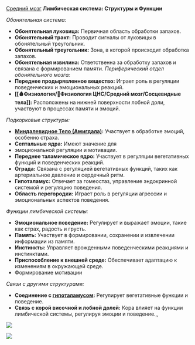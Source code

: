 [Средний мозг](🩸Физиология/🧠Физиология%20ЦНС/Средний%20мозг/Средний%20мозг.md)
**Лимбическая система: Структуры и Функции**

_Обонятельная система:_

- **Обонятельная луковица:** Первичная область обработки запахов.
- **Обонятельный тракт:** Проводит сигналы от луковицы в обонятельный треугольник.
- **Обонятельный треугольник:** Зона, в которой происходит обработка запахов.
- **Обонятельная извилина:** Ответственна за обработку запахов и связана с формированием памяти.
_Периферический отдел обонятельного мозга:_
- **Переднее продырявленное вещество:** Играет роль в регуляции поведенческих и эмоциональных реакций.
- **[[🩸Физиология/🧠Физиология ЦНС/Средний мозг/Сосцевидные тела]]:** Расположены на нижней поверхности лобной доли, участвуют в процессах памяти и эмоций.

_Подкорковые структуры:_

- **[Миндалевидное Тело (Амигдала)](🩸Физиология/🧠Физиология%20ЦНС/Средний%20мозг/Миндалевидное%20Тело%20(Амигдала).md):** Участвует в обработке эмоций, особенно страха.
- **Септальные ядра:** Имеют значение для 
- эмоциональной регуляции и мотивации.
- **Переднее таламическое ядро:** Участвует в регуляции вегетативных функций и поведенческих реакций.
- **Ограда:** Связана с регуляцией вегетативных функций, таких как артериальное давление и сердечный ритм.
- **Гипоталамус:** Отвечает за гомеостаз, управление эндокринной системой и регуляцию поведения.
- **Область перегородки:** Играет роль в регуляции агрессии и эмоциональных аспектов поведения.

_Функции лимбической системы:_

- **Эмоциональное поведение:** Регулирует и выражает эмоции, такие как страх, радость и грусть.
- **Память:** Участвует в формировании, сохранении и извлечении информации из памяти.
- **Инстинкты:** Управляет врожденными поведенческими реакциями и инстинктами.
- **Приспособление к внешней среде:** Обеспечивает адаптацию к изменениям в окружающей среде.
- Формирование мотивации 

_Связи с другими структурами:_

- **Соединение с [гипоталамусом](obsidian://open?vault=%D0%9E%D0%B1%D1%89%D0%B5%D0%B5%20%D1%85%D1%80%D0%B0%D0%BD%D0%B8%D0%BB%D0%B8%D1%89%D0%B5%20%D0%B2%D1%81%D0%B5%D0%B3%D0%BE&file=%F0%9F%A9%B8%D0%A4%D0%B8%D0%B7%D0%B8%D0%BE%D0%BB%D0%BE%D0%B3%D0%B8%D1%8F%2F%F0%9F%A7%A0%D0%A4%D0%B8%D0%B7%D0%B8%D0%BE%D0%BB%D0%BE%D0%B3%D0%B8%D1%8F%20%D0%A6%D0%9D%D0%A1%2F%D0%93%D0%BB%D0%BE%D1%81%D1%81%D0%B0%D1%80%D0%B8%D0%B9%2F%D0%93%D0%B8%D0%BF%D0%BE%D1%82%D0%B0%D0%BB%D0%B0%D0%BC%D1%83%D1%81):** Регулирует вегетативные функции и поведение.
- **Связь с корой височной и лобной долей:** Кора влияет на функции лимбической системы, регулируя эмоции и поведение.,,

![](🩸Физиология/Расходники/Pasted%20image%2020240208235147.png)


![](🩸Физиология/Расходники/Pasted%20image%2020240208235052.png)